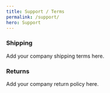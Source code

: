 ```yaml
---
title: Support / Terms
permalink: /support/
hero: Support
---
```


### Shipping

Add your company shipping terms here.

### Returns

Add your company return policy here.

